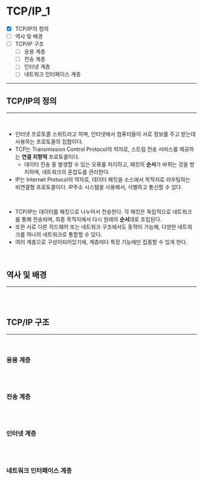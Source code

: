 # TCP/IP_1

- [x] TCP/IP의 정의
- [ ] 역사 및 배경
- [ ] TCP/IP 구조
  - [ ] 응용 계층
  - [ ] 전송 계층
  - [ ] 인터넷 계층
  - [ ] 네트워크 인터페이스 계층

---

## TCP/IP의 정의

---

<br/>

- 인터넷 프로토콜 스위트라고 하며, 인터넷에서 컴퓨터들이 서로 정보를 주고 받는데 사용하는 프로토콜의 집합이다.
- TCP는 Transmission Control Protocol의 약자로, 스트림 전송 서비스를 제공하는 **연결 지향적** 프로토콜이다.
  - 데이터 전송 중 발생할 수 있는 오류를 처리하고, 패킷의 **순서**가 바뀌는 것을 방지하며, 네트워크의 혼잡도를 관리한다.
- IP는 Internet Protocol의 약자로, 데이터 패킷을 소스에서 목적지로 라우팅하는 비연결형 프로토콜이다. IP주소 시스템을 사용해서, 식별하고 통신할 수 있다.

<br/>

- TCP/IP는 데이터를 패킷으로 나누어서 전송한다. 각 패킷은 독립적으로 네트워크를 통해 전송되며, 최종 목적지에서 다시 원래의 **순서**대로 조립된다.
- 또한 서로 다른 하드웨어 또는 네트워크 구조에서도 동작이 가능해, 다양한 네트워크를 하나의 네트워크로 통합할 수 있다.
- 여러 계층으로 구성이되어있기에, 계층마다 특정 기능에만 집중할 수 있게 한다.

<br/>

## 역사 및 배경

---

<br/>

<br/>

## TCP/IP 구조


---

<br/>

### 응용 계층

<br/>

<br/>

### 전송 계층

<br/>

<br/>

### 인터넷 계층

<br/>

<br/>

### 네트워크 인터페이스 계층

<br/>

<br/>